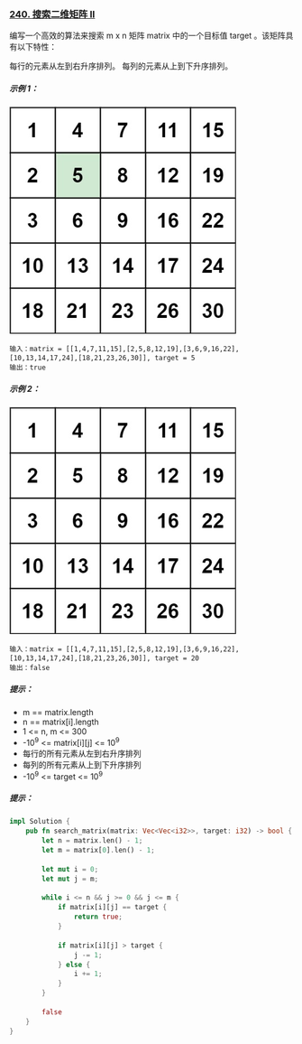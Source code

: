 ### [240. 搜索二维矩阵 II](https://leetcode.cn/problems/search-a-2d-matrix-ii/)
编写一个高效的算法来搜索 m x n 矩阵 matrix 中的一个目标值 target 。该矩阵具有以下特性：

每行的元素从左到右升序排列。
每列的元素从上到下升序排列。


##### 示例 1：
![img.png](img.png)
```
输入：matrix = [[1,4,7,11,15],[2,5,8,12,19],[3,6,9,16,22],[10,13,14,17,24],[18,21,23,26,30]], target = 5
输出：true
```

##### 示例 2：
![img_1.png](img_1.png)
```
输入：matrix = [[1,4,7,11,15],[2,5,8,12,19],[3,6,9,16,22],[10,13,14,17,24],[18,21,23,26,30]], target = 20
输出：false
```

##### 提示：
- m == matrix.length
- n == matrix[i].length
- 1 <= n, m <= 300
- -10<sup>9</sup> <= matrix[i][j] <= 10<sup>9</sup>
- 每行的所有元素从左到右升序排列
- 每列的所有元素从上到下升序排列
- -10<sup>9</sup> <= target <= 10<sup>9</sup>

##### 提示：
```rust
impl Solution {
    pub fn search_matrix(matrix: Vec<Vec<i32>>, target: i32) -> bool {
        let n = matrix.len() - 1;
        let m = matrix[0].len() - 1;

        let mut i = 0;
        let mut j = m;

        while i <= n && j >= 0 && j <= m {
            if matrix[i][j] == target {
                return true;
            }

            if matrix[i][j] > target {
                j -= 1;
            } else {
                i += 1;
            }
        }

        false
    }
}
```
